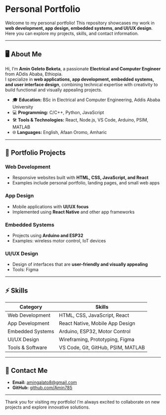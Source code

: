 # Personal Portfolio

Welcome to my personal portfolio! This repository showcases my work in **web development, app design, embedded systems, and UI/UX design**. Here you can explore my projects, skills, and contact information.

---

## 🖥️ About Me

Hi, I’m **Amin Geleto Beketa**, a passionate **Electrical and Computer Engineer** from ADdis Ababa, Ethiopia.  
I specialize in **web applications, app development, embedded systems, and user interface design**, combining technical expertise with creativity to build functional and visually appealing projects.

- 🎓 **Education:** BSc in Electrical and Computer Engineering, Addis Ababa University
- 💻 **Programming:** C/C++, Python, JavaScript
- 🛠️ **Tools & Technologies:** React, Node.js, VS Code, Arduino, PSIM, MATLAB
- 🌐 **Languages:** English, Afaan Oromo, Amharic

---

## 📂 Portfolio Projects

### Web Development

- Responsive websites built with **HTML, CSS, JavaScript, and React**
- Examples include personal portfolio, landing pages, and small web apps

### App Design

- Mobile applications with **UI/UX focus**
- Implemented using **React Native** and other app frameworks

### Embedded Systems

- Projects using **Arduino and ESP32**
- Examples: wireless motor control, IoT devices

### UI/UX Design

- Design of interfaces that are **user-friendly and visually appealing**
- Tools: Figma

---

## ⚡ Skills

| Category         | Skills                             |
| ---------------- | ---------------------------------- |
| Web Development  | HTML, CSS, JavaScript, React       |
| App Development  | React Native, Mobile App Design    |
| Embedded Systems | Arduino, ESP32, Motor Control      |
| UI/UX Design     | Wireframing, Prototyping, Figma    |
| Tools & Software | VS Code, Git, GitHub, PSIM, MATLAB |

---

## 📧 Contact Me

- **Email:** amingalato8@gmail.com
- **GitHub:** [github.com/Amin785](https://github.com/Amin785)

---

Thank you for visiting my portfolio! I’m always excited to collaborate on new projects and explore innovative solutions.
